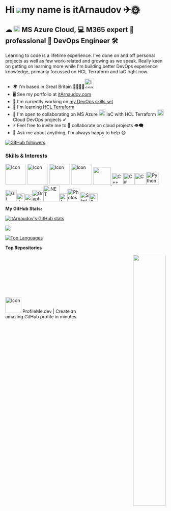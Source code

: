 Hi ![](https://user-images.githubusercontent.com/18350557/176309783-0785949b-9127-417c-8b55-ab5a4333674e.gif)my name is itArnaudov ✈🌞
==================================================================================================================================

☁ <img src="https://user-images.githubusercontent.com/25181517/183911544-95ad6ba7-09bf-4040-ac44-0adafedb9616.png" width="20" height="20" alt="Icon"> MS Azure Cloud, 💻 M365 expert 🤵 professional 💼 DevOps Engineer 🛠
--------------------------------------------------------

Learning to code is a lifetime experience. I've done on and off personal projects as well as few work-related and growing as we speak. Really keen on getting on learning more while I'm building better DevOps experience knowledge, primarily focussed on HCL Terraform and IaC right now.

*   🌍  I'm based in Great Britain 💂‍♂️🇬🇧<img src="https://em-content.zobj.net/source/telegram/386/flag-united-kingdom_1f1ec-1f1e7.webp" width="30" height="30" alt="Icon">
*   🖥️  See my portfolio at [itArnaudov.com](https://itArnaudov.com)
*   🚀  I'm currently working on [my DevOps skills set](https://github.com/itarnaudov/public.git)
*   🧠  I'm learning [HCL Terraform](https://www.terraform.io/use-cases/infrastructure-as-code)
*   🤝  I'm open to collaborating on MS Azure <img src="https://user-images.githubusercontent.com/25181517/183911544-95ad6ba7-09bf-4040-ac44-0adafedb9616.png" width="20" height="20" alt="Icon"> IaC with HCL Terraform <img src="https://user-images.githubusercontent.com/25181517/183345121-36788a6e-5462-424a-be67-af1ebeda79a2.png" width="20" height="20" alt="Icon"> Cloud DevOps projects ✔
*   ⚡  Feel free to invite me to 👯 collaborate on cloud projects 👁‍🗨
*   💬  Ask me about anything, I'm always happy to help 😄

[![GitHub followers](https://img.shields.io/github/followers/itArnaudov?logo=github&style=for-the-badge&color=ef4444&labelColor=1c1917)](https://www.github.com/itArnaudov)
<!--
<a href="https://www.github.com/itArnaudov" target="_blank" rel="noreferrer"><img src="https://img.shields.io/github/followers/itArnaudov?logo=github&style=for-the-badge&color=ef4444&labelColor=1c1917"/></a>
-->
### Skills & Interests
<p align="left">
<a href="https://code.visualstudio.com/docs" target="_blank" rel="noreferrer"><img src="https://user-images.githubusercontent.com/25181517/192108891-d86b6220-e232-423a-bf5f-90903e6887c3.png" width="65" height="65" alt="Icon"/></a> <a href="https://learn.microsoft.com/en-us/azure/cloud-adoption-framework/ready/considerations/devops-principles-and-practices#define-your-devops-technology-ecosystem" target="_blank" rel="noreferrer"><img src="https://user-images.githubusercontent.com/25181517/183868728-b2e11072-00a5-47e2-8a4e-4ebbb2b8c554.png" width="65" height="65" alt="Icon"/></a> <a href="https://developer.hashicorp.com/terraform/tutorials/azure-get-started?product_intent=terraform"target="_blank" rel="noreferrer"><img src="https://user-images.githubusercontent.com/25181517/183345121-36788a6e-5462-424a-be67-af1ebeda79a2.png" width="65" height="65" alt="Icon"/></a> <a href="https://azure.microsoft.com/en-gb/resources/cloud-computing-dictionary/what-is-azure/" target="_blank" rel="noreferrer"><img src="https://user-images.githubusercontent.com/25181517/183911544-95ad6ba7-09bf-4040-ac44-0adafedb9616.png" width="65" height="65" alt="Icon"/></a> <a href="https://www.github.com/itArnaudov" target="_blank" rel="noreferrer"> <picture> <source media="(prefers-color-scheme: dark)" srcset="https://raw.githubusercontent.com/danielcranney/readme-generator/main/public/icons/socials/github-dark.svg" /> <source media="(prefers-color-scheme: light)" srcset="https://raw.githubusercontent.com/danielcranney/readme-generator/main/public/icons/socials/github.svg" /> <img src="https://raw.githubusercontent.com/danielcranney/readme-generator/main/public/icons/socials/github.svg" width="55" height="55" /> </picture> </a><a href="https://docs.microsoft.com/en-us/cpp/?view=msvc-170" target="_blank" rel="noreferrer"><img src="https://raw.githubusercontent.com/danielcranney/readme-generator/main/public/icons/skills/cplusplus-colored.svg" width="36" height="36" alt="C++" /></a><a href="https://docs.microsoft.com/en-us/dotnet/csharp/" target="_blank" rel="noreferrer"><img src="https://raw.githubusercontent.com/danielcranney/readme-generator/main/public/icons/skills/csharp-colored.svg" width="36" height="36" alt="C#" /></a><a href="https://docs.microsoft.com/en-us/cpp/?view=msvc-170" target="_blank" rel="noreferrer"><img src="https://raw.githubusercontent.com/danielcranney/readme-generator/main/public/icons/skills/c-colored.svg" width="36" height="36" alt="C" /></a><a href="https://www.python.org/" target="_blank" rel="noreferrer"><img src="https://raw.githubusercontent.com/danielcranney/readme-generator/main/public/icons/skills/python-colored.svg" width="40" height="40" alt="Python" /></a><a href="https://git-scm.com/" target="_blank" rel="noreferrer"><img src="https://raw.githubusercontent.com/danielcranney/readme-generator/main/public/icons/skills/git-colored.svg" width="36" height="36" alt="Git" /></a><a href="https://developer.mozilla.org/en-US/docs/Web/JavaScript" target="_blank" rel="noreferrer"><img src="https://raw.githubusercontent.com/danielcranney/readme-generator/main/public/icons/skills/javascript-colored.svg" width="25" height="25" alt="JavaScript" /></a><a href="https://www.oracle.com/java/" target="_blank" rel="noreferrer"><img src="https://raw.githubusercontent.com/danielcranney/readme-generator/main/public/icons/skills/java-colored.svg" width="23" height="23" alt="Java" /></a><a href="https://graphql.org/" target="_blank" rel="noreferrer"><img src="https://raw.githubusercontent.com/danielcranney/readme-generator/main/public/icons/skills/graphql-colored.svg" width="36" height="36" alt="GraphQL" /></a><a href="https://dotnet.microsoft.com/en-us/" target="_blank" rel="noreferrer"><img src="https://raw.githubusercontent.com/danielcranney/readme-generator/main/public/icons/skills/dot-net-colored.svg" width="50 height="50" alt=".NET" /></a><a href="https://aws.amazon.com" target="_blank" rel="noreferrer"><img src="https://raw.githubusercontent.com/danielcranney/readme-generator/main/public/icons/skills/aws-colored.svg" width="25" height="25" alt="Amazon Web Services" /></a><a href="https://www.adobe.com/uk/products/photoshop.html" target="_blank" rel="noreferrer"><img src="https://raw.githubusercontent.com/danielcranney/readme-generator/main/public/icons/skills/photoshop-colored.svg" width="40" height="40" alt="Photoshop" /></a><a href="https://www.sketch.com/" target="_blank" rel="noreferrer"><img src="https://raw.githubusercontent.com/danielcranney/readme-generator/main/public/icons/skills/sketch-colored.svg" width="30" height="30" alt="Sketch" /></a><a href="https://cloud.google.com/" target="_blank" rel="noreferrer"><img src="https://raw.githubusercontent.com/danielcranney/readme-generator/main/public/icons/skills/googlecloud-colored.svg" width="25" height="25" alt="Google Cloud" /></a>
</p>
<!--
### Socials
-->
   <!--               
<p align="left"> <a href="https://www.github.com/itArnaudov" target="_blank" rel="noreferrer"> <picture> <source media="(prefers-color-scheme: dark)" srcset="https://raw.githubusercontent.com/danielcranney/readme-generator/main/public/icons/socials/github-dark.svg" /> <source media="(prefers-color-scheme: light)" srcset="https://raw.githubusercontent.com/danielcranney/readme-generator/main/public/icons/socials/github.svg" /> <img src="https://raw.githubusercontent.com/danielcranney/readme-generator/main/public/icons/socials/github.svg" width="32" height="32" /> </picture> </a></p> 
-->
<!--
       ### Badgges
 ![Icon](https://user-images.githubusercontent.com/25181517/192108891-d86b6220-e232-423a-bf5f-90903e6887c3.png?s=10) -->
<!--
<img src="https://user-images.githubusercontent.com/25181517/192108891-d86b6220-e232-423a-bf5f-90903e6887c3.png" width="65" height="65" alt="Icon"> <img src="https://user-images.githubusercontent.com/25181517/183868728-b2e11072-00a5-47e2-8a4e-4ebbb2b8c554.png" width="65" height="65" alt="Icon"> <img src="https://user-images.githubusercontent.com/25181517/183345121-36788a6e-5462-424a-be67-af1ebeda79a2.png" width="65" height="65" alt="Icon"> <img src="https://user-images.githubusercontent.com/25181517/183911544-95ad6ba7-09bf-4040-ac44-0adafedb9616.png" width="65" height="65" alt="Icon"> 
-->
<b>My GitHub Stats:</b>

<a href="http://www.github.com/itArnaudov"><img src="https://github-readme-stats.vercel.app/api?username=itArnaudov&show_icons=true&hide=&count_private=true&title_color=0891b2&text_color=22c55e&icon_color=ef4444&bg_color=1c1917&hide_border=true&show_icons=true" alt="itArnaudov's GitHub stats" /></a>

<a href="http://www.github.com/itArnaudov"><img src="https://github-readme-streak-stats.herokuapp.com/?user=itArnaudov&stroke=22c55e&background=1c1917&ring=0891b2&fire=0891b2&currStreakNum=22c55e&currStreakLabel=0891b2&sideNums=22c55e&sideLabels=22c55e&dates=22c55e&hide_border=true" /></a>
<!--
<a href="http://www.github.com/itArnaudov"><img src="https://github-readme-activity-graph.cyclic.app/graph?username=itArnaudov&bg_color=1c1917&color=22c55e&line=ef4444&point=22c55e&area_color=1c1917&area=true&hide_border=true&custom_title=GitHub%20Commits%20Graph" alt="GitHub Commits Graph" /></a>
[![GitHub Commits Graph](https://github-readme-activity-graph.cyclic.app/graph?username=itArnaudov&bg_color=1c1917&color=22c55e&line=ef4444&point=22c55e&area_color=1c1917&area=true&hide_border=true&custom_title=GitHub%20Commits%20Graph)](http://www.github.com/itArnaudov)
-->

<a href="https://github.com/itArnaudov" align="left"><img src="https://github-readme-stats.vercel.app/api/top-langs/?username=itArnaudov&langs_count=10&title_color=0891b2&text_color=22c55e&icon_color=ef4444&bg_color=1c1917&hide_border=true&locale=en&custom_title=Top%20%Languages" alt="Top Languages" /></a>

<b>Top Repositories</b>

<div width="100%" align="center"><a href="https://github.com/itArnaudov/public" align="right"><img align="right" width="45%" src="https://github-readme-stats.vercel.app/api/pin/?username=itArnaudov&repo=public&title_color=0891b2&text_color=22c55e&icon_color=ef4444&bg_color=1c1917&hide_border=true&locale=en" /></a></div><br /><br /><br /><br /><br /><br /><br />


<img src="https://em-content.zobj.net/source/twitter/376/flag-european-union_1f1ea-1f1fa.png" width="50" height="50" alt="Icon"> ProfileMe.dev | Create an amazing GitHub profile in minutes
<!--
ProfileMe.dev

Introduction
Skills
Socials
Badges
Support

    Go home

© 2023 Dan Cranney
Follow me
|
Buy Me a Coffee
Support

Make it easy for people using your products to support you or give donations.
buymeacoffeeBuy Me a Coffee:
kofiBuy Me a Coffee:


### Hi there 👋

**itArnaudov/itArnaudov** is a ✨ _special_ ✨ repository because its `README.md` (this file) appears on your GitHub profile.

Here are some ideas to get you started:

- 🔭 I’m currently working on ...
- 🌱 I’m currently learning ...
- 👯 I’m looking to collaborate on ...
- 🤔 I’m looking for help with ...
- 💬 Ask me about ...
- 📫 How to reach me: ...
- 😄 Pronouns: ...
- ⚡ Fun fact: ...

-->
